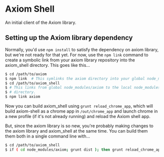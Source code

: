 # Axiom Shell

An initial client of the Axiom library.

## Setting up the Axiom library  dependency

Normally, you'd use `npm install` to satisfy the dependency on axiom library, but we're not ready for that yet.  For now, use the `npm link` command to create a symbolic link from your axiom library repository into the axiom_shell directory.  This goes like this...

```sh
$ cd /path/to/axiom
$ npm link  # This symlinks the axiom directory into your global node_modules.
$ cd /path/to/axiom_shell
$ # This links from global node_modules/axiom to the local node_modules/
$ # directory.
$ npm link axiom
```

Now you can build axiom_shell using `grunt reload_chrome_app`, which will build axiom-shell as a chrome app in `/out/chrome_app` and launch chrome in a new profile (if it's not already running) and reload the Axiom shell app.

But, since the axiom library is so new, you're probably making changes to the axiom library and axiom_shell at the same time.  You can build them them both in a single command line with...

```sh
$ cd /path/to/axiom_shell
$ if ( cd node_modules/axiom; grunt dist ); then grunt reload_chrome_app; fi
```
